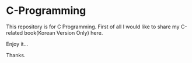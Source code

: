 # C-Programming

This repository is for C Programming.
First of all I would like to share my C-related book(Korean Version Only) here.

Enjoy it...

Thanks.
